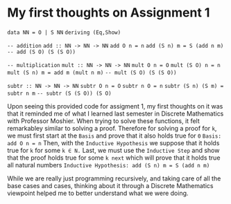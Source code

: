# My first thoughts on Assignment 1

`data NN = O | S NN`
`deriving (Eq,Show)`

`-- addition`
`add :: NN -> NN -> NN`
`add O n = n`
`add (S n) m = S (add n m)`
`-- add (S O) (S (S O))`

`-- multiplication`
`mult :: NN -> NN -> NN`
`mult O n = O`
`mult (S O) n = n`
`mult (S n) m = add m (mult n m)`
`-- mult (S O) (S (S O))`

`subtr :: NN -> NN -> NN`
`subtr O n = O`
`subtr n O = n`
`subtr (S n) (S m) = subtr n m`
`-- subtr (S (S O)) (S O)`

Upon seeing this provided code for assigment 1, my first thoughts on it was that it reminded me of what I learned last semester in Discrete Mathematics with Professor Moshier. When trying to solve these functions, it felt remarkabley similar to solving a proof. Therefore for solving a proof for `k`, we must first start at the `Basis` and prove that it also holds true for `0`
`Basis: add O n = n`
Then, with the `Inductive Hypothesis` we suppose that it holds true for `k` for some `k ∈ N.`
Last, we must use the `Inductive Step` and show that the proof holds true for some `k next` which will prove that it holds true all natural numbers
`Inductive Hypothesis: add (S n) m = S (add n m)`


While we are really just programming recursively, and taking care of all the base cases and cases, thinking about it through a Discrete Mathematics viewpoint helped me to better understand what we were doing.

